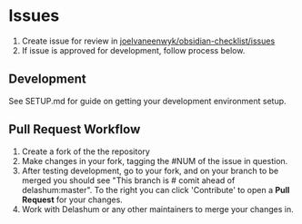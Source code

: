 # Issues

1. Create issue for review in [joelvaneenwyk/obsidian-checklist/issues](https://github.com/joelvaneenwyk/obsidian-checklist/issues)
2. If issue is approved for development, follow process below.

## Development

See SETUP.md for guide on getting your development environment setup.

## Pull Request Workflow

1. Create a fork of the the repository
2. Make changes in your fork, tagging the #NUM of the issue in question.
3. After testing development, go to your fork, and on your branch to be merged you should see "This branch is # comit ahead of delashum:master". To the right you can click 'Contribute' to open a **Pull Request** for your changes.
4. Work with Delashum or any other maintainers to merge your changes in.
